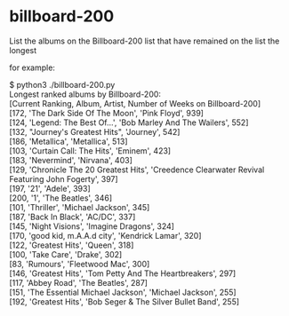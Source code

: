 # billboard-200
List the albums on the Billboard-200 list that have remained on the list the longest

for example:

$ python3 ./billboard-200.py  
Longest ranked albums by Billboard-200:  
[Current Ranking, Album, Artist, Number of Weeks on Billboard-200]  
[172, 'The Dark Side Of The Moon', 'Pink Floyd', 939]  
[124, 'Legend: The Best Of...', 'Bob Marley And The Wailers', 552]  
[132, "Journey's Greatest Hits", 'Journey', 542]  
[186, 'Metallica', 'Metallica', 513]  
[103, 'Curtain Call: The Hits', 'Eminem', 423]  
[183, 'Nevermind', 'Nirvana', 403]  
[129, 'Chronicle The 20 Greatest Hits', 'Creedence Clearwater Revival Featuring John Fogerty', 397]  
[197, '21', 'Adele', 393]  
[200, '1', 'The Beatles', 346]  
[101, 'Thriller', 'Michael Jackson', 345]  
[187, 'Back In Black', 'AC/DC', 337]  
[145, 'Night Visions', 'Imagine Dragons', 324]  
[170, 'good kid, m.A.A.d city', 'Kendrick Lamar', 320]  
[122, 'Greatest Hits', 'Queen', 318]  
[100, 'Take Care', 'Drake', 302]  
[83, 'Rumours', 'Fleetwood Mac', 300]  
[146, 'Greatest Hits', 'Tom Petty And The Heartbreakers', 297]  
[117, 'Abbey Road', 'The Beatles', 287]  
[151, 'The Essential Michael Jackson', 'Michael Jackson', 255]  
[192, 'Greatest Hits', 'Bob Seger & The Silver Bullet Band', 255]  
